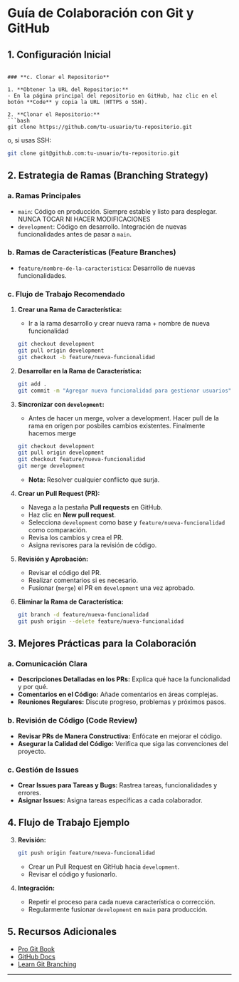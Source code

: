 # **Guía de Colaboración con Git y GitHub**

## **1. Configuración Inicial**

   ```

### **c. Clonar el Repositorio**

1. **Obtener la URL del Repositorio:**
   - En la página principal del repositorio en GitHub, haz clic en el botón **Code** y copia la URL (HTTPS o SSH).

2. **Clonar el Repositorio:**
   ```bash
   git clone https://github.com/tu-usuario/tu-repositorio.git
   ```
   o, si usas SSH:
   ```bash
   git clone git@github.com:tu-usuario/tu-repositorio.git
   ```

## **2. Estrategia de Ramas (Branching Strategy)**

### **a. Ramas Principales**

- `main`: Código en producción. Siempre estable y listo para desplegar. NUNCA TOCAR NI HACER MODIFICACIONES
- `development`: Código en desarrollo. Integración de nuevas funcionalidades antes de pasar a `main`.

### **b. Ramas de Características (Feature Branches)**

- `feature/nombre-de-la-caracteristica`: Desarrollo de nuevas funcionalidades.

### **c. Flujo de Trabajo Recomendado**

1. **Crear una Rama de Característica:**
   - Ir a la rama desarrollo y crear nueva rama + nombre de nueva funcionalidad

   ```bash
   git checkout development
   git pull origin development
   git checkout -b feature/nueva-funcionalidad
   ```

2. **Desarrollar en la Rama de Característica:**
   ```bash
   git add .
   git commit -m "Agregar nueva funcionalidad para gestionar usuarios"
   ```

3. **Sincronizar con `development`:**
   - Antes de hacer un merge, volver a development. Hacer pull de la rama en origen por posbiles cambios existentes. Finalmente hacemos merge
   ```bash
   git checkout development
   git pull origin development
   git checkout feature/nueva-funcionalidad
   git merge development
   ```
   - **Nota:** Resolver cualquier conflicto que surja.

4. **Crear un Pull Request (PR):**
   - Navega a la pestaña **Pull requests** en GitHub.
   - Haz clic en **New pull request**.
   - Selecciona `development` como base y `feature/nueva-funcionalidad` como comparación.
   - Revisa los cambios y crea el PR.
   - Asigna revisores para la revisión de código.

5. **Revisión y Aprobación:**
   - Revisar el código del PR.
   - Realizar comentarios si es necesario.
   - Fusionar (`merge`) el PR en `development` una vez aprobado.

6. **Eliminar la Rama de Característica:**
   ```bash
   git branch -d feature/nueva-funcionalidad
   git push origin --delete feature/nueva-funcionalidad
   ```


## **3. Mejores Prácticas para la Colaboración**

### **a. Comunicación Clara**

- **Descripciones Detalladas en los PRs:** Explica qué hace la funcionalidad y por qué.
- **Comentarios en el Código:** Añade comentarios en áreas complejas.
- **Reuniones Regulares:** Discute progreso, problemas y próximos pasos.

### **b. Revisión de Código (Code Review)**

- **Revisar PRs de Manera Constructiva:** Enfócate en mejorar el código.
- **Asegurar la Calidad del Código:** Verifica que siga las convenciones del proyecto.

### **c. Gestión de Issues**

- **Crear Issues para Tareas y Bugs:** Rastrea tareas, funcionalidades y errores.
- **Asignar Issues:** Asigna tareas específicas a cada colaborador.


## **4. Flujo de Trabajo Ejemplo**


3. **Revisión:**
   ```bash
   git push origin feature/nueva-funcionalidad
   ```
   - Crear un Pull Request en GitHub hacia `development`.
   - Revisar el código y fusionarlo.

4. **Integración:**
   - Repetir el proceso para cada nueva característica o corrección.
   - Regularmente fusionar `development` en `main` para producción.

## **5. Recursos Adicionales**

- [Pro Git Book](https://git-scm.com/book/en/v2)
- [GitHub Docs](https://docs.github.com/)
- [Learn Git Branching](https://learngitbranching.js.org/)

---------------------------------------------------------------------------------------------------------------------------------------------------------------------------------------------
